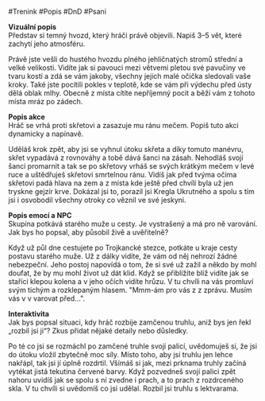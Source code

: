 #Trenink #Popis #DnD #Psani

**Vizuální popis**  
Představ si temný hvozd, který hráči právě objevili. Napiš 3–5 vět, které zachytí jeho atmosféru.

Právě jste vešli do hustého hvozdu plného jehličnatých stromů střední a velké velikosti. Vidíte jak si pavouci mezi větvemi pletou své pavučiny ve tvaru kostí a zdá se vám jakoby, všechny jejich malé očička sledovali vaše kroky. Také jste pocítili pokles v teplotě, kde se vám při výdechu před ústy dělá oblak mlhy. Obecně z místa cítíte nepříjemný pocit a běží vám z tohoto místa mráz po zádech.


**Popis akce**  
Hráč se vrhá proti skřetovi a zasazuje mu ránu mečem. Popiš tuto akci dynamicky a napínavě.

Uděláš krok zpět, aby jsi se vyhnul útoku skřeta a díky tomuto manévru, skřet vypadává z rovnováhy a tobě dává šanci na zásah. Nehodláš svojí šanci promarnit a tak se po skřetovy vrháš se svých krátkým mečem v levé ruce a uštědřuješ skřetovi smrtelnou ránu. Vidíš jak před tvýma očima skřetovi padá hlava na zem a z místa kde ještě před chvílí byla už jen tryskne gejzír krve. Dokázal jsi to, porazil jsi Kregla Ukrutného a spolu s tím jsi i osvobodil všechny otroky co věznil ve své jeskyni.


**Popis emocí a NPC**  
Skupina potkává starého muže u cesty. Je vystrašený a má pro ně varování. Jak bys ho popsal, aby působil živě a uvěřitelně?

Když už půl dne cestujete po Trojkancké stezce, potkáte u kraje cesty postavu starého muže. Už z dálky vidíte, že vám od něj nehrozí žádné nebezpeční. Jeho postoj napovídá o tom, že si své už zažil a někdo by mohl doufat, že by mu mohl život už dát klid. Když se přiblížíte blíž vidíte jak se staříci klepou kolena a v jeho očích vidíte hrůzu. V tu chvíli na vás promluví svým tichým a rozklepaným hlasem. "Mmm-ám pro vás z z zprávu. Musím vás v v varovat před...".


**Interaktivita**  
Jak bys popsal situaci, kdy hráč rozbije zamčenou truhlu, aniž bys jen řekl „rozbil jsi ji“? Zkus přidat nějaké detaily nebo důsledky.

Po té co jsi se rozmáchl po zamčené truhle svojí palicí, uvědomuješ si, že jsi do útoku vložil zbytečně moc síly. Místo toho, aby jsi truhlu jen lehce nakřápl, tak jsi jí úplně rozdrtil. Všímáš si jak, mezi prknama truhly začíná vytékat jistá tekutina červené barvy. Když pozvedneš svojí palici zpět nahoru uvidíš jak se spolu s ní zvedne i prach, a to prach z rozdrceného skla. V tu chvíli si uvědomíš co jsi udělal. Rozbil jsi truhlu s lektvarama. 